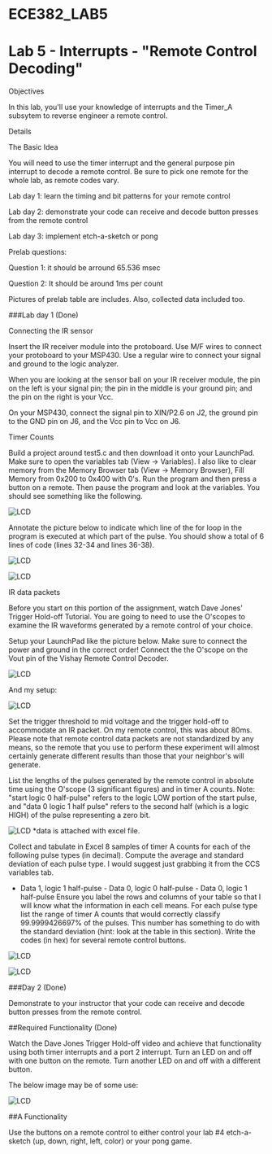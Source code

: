 ECE382_LAB5
===========
# Lab 5 - Interrupts - "Remote Control Decoding"




Objectives

In this lab, you'll use your knowledge of interrupts and the Timer_A subsytem to reverse engineer a remote control. 

Details

The Basic Idea

You will need to use the timer interrupt and the general purpose pin interrupt to decode a remote control. Be sure to pick one remote for the whole lab, as remote codes vary. 

Lab day 1: learn the timing and bit patterns for your remote control

Lab day 2: demonstrate your code can receive and decode button presses from the remote control

Lab day 3: implement etch-a-sketch or pong

Prelab questions:

Question 1: it should be arround 65.536 msec

Question 2: It should be around 1ms per count

Pictures of prelab table are includes. Also, collected data included too.

###Lab day 1 (Done)

Connecting the IR sensor

Insert the IR receiver module into the protoboard. Use M/F wires to connect your protoboard to your MSP430. Use a regular wire to connect your signal and ground to the logic analyzer.

When you are looking at the sensor ball on your IR receiver module, the pin on the left is your signal pin; the pin in the middle is your ground pin; and the pin on the right is your Vcc. 

On your MSP430, connect the signal pin to XIN/P2.6 on J2, the ground pin to the GND pin on J6, and the Vcc pin to Vcc on J6. 

Timer Counts

Build a project around test5.c and then download it onto your LaunchPad. Make sure to open the variables tab (View -> Variables). I also like to clear memory from the Memory Browser tab (View -> Memory Browser), Fill Memory from 0x200 to 0x400 with 0's. Run the program and then press a button on a remote. Then pause the program and look at the variables. You should see something like the following. 

![LCD](https://raw.githubusercontent.com/gytenis98/ECE382_LAB5/master/arrayScreenShot.gif?raw=true "LCD")

Annotate the picture below to indicate which line of the for loop in the program is executed at which part of the pulse. You should show a total of 6 lines of code (lines 32-34 and lines 36-38). 

![LCD](https://raw.githubusercontent.com/gytenis98/ECE382_LAB5/master/irWave.gif?raw=true "LCD")

![LCD](https://raw.githubusercontent.com/gytenis98/ECE382_LAB5/master/2014-11-04%2023.02.57.jpg?raw=true "LCD")

IR data packets

Before you start on this portion of the assignment, watch Dave Jones' Trigger Hold-off Tutorial. You are going to need to use the O'scopes to examine the IR waveforms generated by a remote control of your choice. 

Setup your LaunchPad like the picture below. Make sure to connect the power and ground in the correct order! Connect the the O'scope on the Vout pin of the Vishay Remote Control Decoder. 

![LCD](https://raw.githubusercontent.com/gytenis98/ECE382_LAB5/master/launchpadSetup.jpg?raw=true "LCD")

And my setup:

![LCD](https://raw.githubusercontent.com/gytenis98/ECE382_LAB5/master/2014-11-03%2009.15.22.jpg?raw=true "LCD")

Set the trigger threshold to mid voltage and the trigger hold-off to accommodate an IR packet. On my remote control, this was about 80ms. Please note that remote control data packets are not standardized by any means, so the remote that you use to perform these experiment will almost certainly generate different results than those that your neighbor's will generate.

List the lengths of the pulses generated by the remote control in absolute time using the O'scope (3 significant figures) and in timer A counts. Note: "start logic 0 half-pulse" refers to the logic LOW portion of the start pulse, and "data 0 logic 1 half pulse" refers to the second half (which is a logic HIGH) of the pulse representing a zero bit.

![LCD](https://raw.githubusercontent.com/gytenis98/ECE382_LAB5/master/2014-11-04%2023.16.44.jpg?raw=true "LCD")
*data is attached with excel file.

Collect and tabulate in Excel 8 samples of timer A counts for each of the following pulse types (in decimal). Compute the average and standard deviation of each pulse type. I would suggest just grabbing it from the CCS variables tab.
- Data 1, logic 1 half-pulse - Data 0, logic 0 half-pulse - Data 0, logic 1 half-pulse 
 Ensure you label the rows and columns of your table so that I will know what the information in each cell means. For each pulse type list the range of timer A counts that would correctly classify 99.9999426697% of the pulses. This number has something to do with the standard deviation (hint: look at the table in this section). 
 Write the codes (in hex) for several remote control buttons. 


![LCD](https://raw.githubusercontent.com/gytenis98/ECE382_LAB5/master/2014-11-04%2023.16.37.jpg?raw=true "LCD")



![LCD](https://raw.githubusercontent.com/gytenis98/ECE382_LAB5/master/2014-11-04%2023.16.47.jpg?raw=true "LCD")

###Day 2 (Done)

Demonstrate to your instructor that your code can receive and decode button presses from the remote control. 

##Required Functionality (Done)

Watch the Dave Jones Trigger Hold-off video and achieve that functionality using both timer interrupts and a port 2 interrupt. Turn an LED on and off with one button on the remote. Turn another LED on and off with a different button.

The below image may be of some use:

![LCD](https://raw.githubusercontent.com/gytenis98/ECE382_LAB5/master/schematic.jpg?raw=true "LCD")

##A Functionality

Use the buttons on a remote control to either control your lab #4 etch-a-sketch (up, down, right, left, color) or your pong game.
